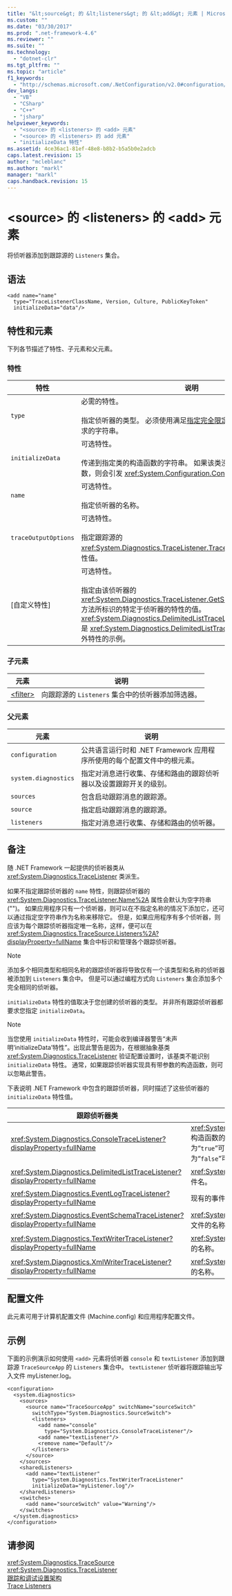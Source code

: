 ```yaml
---
title: "&lt;source&gt; 的 &lt;listeners&gt; 的 &lt;add&gt; 元素 | Microsoft Docs"
ms.custom: ""
ms.date: "03/30/2017"
ms.prod: ".net-framework-4.6"
ms.reviewer: ""
ms.suite: ""
ms.technology: 
  - "dotnet-clr"
ms.tgt_pltfrm: ""
ms.topic: "article"
f1_keywords: 
  - "http://schemas.microsoft.com/.NetConfiguration/v2.0#configuration/system.diagnostics/sources/source/listeners/add"
dev_langs: 
  - "VB"
  - "CSharp"
  - "C++"
  - "jsharp"
helpviewer_keywords: 
  - "<source> 的 <listeners> 的 <add> 元素"
  - "<source> 的 <listeners> 的 add 元素"
  - "initializeData 特性"
ms.assetid: 4ce36ac1-81ef-48e8-b8b2-b5a5b0e2adcb
caps.latest.revision: 15
author: "mcleblanc"
ms.author: "markl"
manager: "markl"
caps.handback.revision: 15
---
```

# &lt;source&gt; 的 &lt;listeners&gt; 的 &lt;add&gt; 元素
将侦听器添加到跟踪源的 `Listeners` 集合。  
  
## 语法  
  
```  
<add name="name"   
  type="TraceListenerClassName, Version, Culture, PublicKeyToken"  
  initializeData="data"/>  
```  
  
## 特性和元素  
 下列各节描述了特性、子元素和父元素。  
  
### 特性  
  
|特性|说明|  
|--------|--------|  
|`type`|必需的特性。<br /><br /> 指定侦听器的类型。  必须使用满足[指定完全限定的类型名称](../../../../../docs/framework/reflection-and-codedom/specifying-fully-qualified-type-names.md)中指定的要求的字符串。|  
|`initializeData`|可选特性。<br /><br /> 传递到指定类的构造函数的字符串。  如果该类没有接受字符串的构造函数，则会引发 <xref:System.Configuration.ConfigurationException>。|  
|`name`|可选特性。<br /><br /> 指定侦听器的名称。|  
|`traceOutputOptions`|可选特性。<br /><br /> 指定跟踪源的 <xref:System.Diagnostics.TraceListener.TraceOutputOptions%2A> 属性值。|  
|\[自定义特性\]|可选特性。<br /><br /> 指定由该侦听器的 <xref:System.Diagnostics.TraceListener.GetSupportedAttributes%2A> 方法所标识的特定于侦听器的特性的值。  <xref:System.Diagnostics.DelimitedListTraceListener.Delimiter%2A> 是 <xref:System.Diagnostics.DelimitedListTraceListener> 类所特有的额外特性的示例。|  
  
### 子元素  
  
|元素|说明|  
|--------|--------|  
|[\<filter\>](../../../../../docs/framework/configure-apps/file-schema/trace-debug/filter-element-for-add-for-listeners-for-source.md)|向跟踪源的 `Listeners` 集合中的侦听器添加筛选器。|  
  
### 父元素  
  
|元素|说明|  
|--------|--------|  
|`configuration`|公共语言运行时和 .NET Framework 应用程序所使用的每个配置文件中的根元素。|  
|`system.diagnostics`|指定对消息进行收集、存储和路由的跟踪侦听器以及设置跟踪开关的级别。|  
|`sources`|包含启动跟踪消息的跟踪源。|  
|`source`|指定启动跟踪消息的跟踪源。|  
|`listeners`|指定对消息进行收集、存储和路由的侦听器。|  
  
## 备注  
 随 .NET Framework 一起提供的侦听器类从 <xref:System.Diagnostics.TraceListener> 类派生。  
  
 如果不指定跟踪侦听器的 `name` 特性，则跟踪侦听器的 <xref:System.Diagnostics.TraceListener.Name%2A> 属性会默认为空字符串 \(""\)。  如果应用程序只有一个侦听器，则可以在不指定名称的情况下添加它，还可以通过指定空字符串作为名称来移除它。  但是，如果应用程序有多个侦听器，则应该为每个跟踪侦听器指定唯一名称，这样，便可以在 <xref:System.Diagnostics.TraceSource.Listeners%2A?displayProperty=fullName> 集合中标识和管理各个跟踪侦听器。  
  
> [!NOTE]
>  添加多个相同类型和相同名称的跟踪侦听器将导致仅有一个该类型和名称的侦听器被添加到 `Listeners` 集合中。  但是可以通过编程方式向 `Listeners` 集合添加多个完全相同的侦听器。  
  
 `initializeData` 特性的值取决于您创建的侦听器的类型。  并非所有跟踪侦听器都要求您指定 `initializeData`。  
  
> [!NOTE]
>  当您使用 `initializeData` 特性时，可能会收到编译器警告“未声明‘initializeData’特性”。出现此警告是因为，在根据抽象基类 <xref:System.Diagnostics.TraceListener> 验证配置设置时，该基类不能识别 `initializeData` 特性。  通常，如果跟踪侦听器实现具有带参数的构造函数，则可以忽略此警告。  
  
 下表说明 .NET Framework 中包含的跟踪侦听器，同时描述了这些侦听器的 `initializeData` 特性值。  
  
|跟踪侦听器类|initializeData 特性值|  
|------------|------------------------|  
|<xref:System.Diagnostics.ConsoleTraceListener?displayProperty=fullName>|<xref:System.Diagnostics.ConsoleTraceListener.%23ctor%2A> 构造函数的 `useErrorStream` 值。将 `initializeData` 特性设置为“`true`”可将跟踪和调试输出写入标准错误流；将它设置为“`false`”可写入标准输出流。|  
|<xref:System.Diagnostics.DelimitedListTraceListener?displayProperty=fullName>|<xref:System.Diagnostics.DelimitedListTraceListener> 写入的文件名。|  
|<xref:System.Diagnostics.EventLogTraceListener?displayProperty=fullName>|现有的事件日志源的名称。|  
|<xref:System.Diagnostics.EventSchemaTraceListener?displayProperty=fullName>|<xref:System.Diagnostics.EventSchemaTraceListener> 写入的文件的名称。|  
|<xref:System.Diagnostics.TextWriterTraceListener?displayProperty=fullName>|<xref:System.Diagnostics.TextWriterTraceListener> 写入的文件的名称。|  
|<xref:System.Diagnostics.XmlWriterTraceListener?displayProperty=fullName>|<xref:System.Diagnostics.XmlWriterTraceListener> 写入的文件的名称。|  
  
## 配置文件  
 此元素可用于计算机配置文件 \(Machine.config\) 和应用程序配置文件。  
  
## 示例  
 下面的示例演示如何使用 `<add>` 元素将侦听器 `console` 和 `textListener` 添加到跟踪源 `TraceSourceApp` 的 `Listeners` 集合中。  `textListener` 侦听器将跟踪输出写入文件 myListener.log。  
  
```  
<configuration>  
  <system.diagnostics>  
    <sources>  
      <source name="TraceSourceApp" switchName="sourceSwitch"   
        switchType="System.Diagnostics.SourceSwitch">  
        <listeners>  
          <add name="console"   
            type="System.Diagnostics.ConsoleTraceListener"/>  
          <add name="textListener"/>  
          <remove name="Default"/>  
        </listeners>  
      </source>  
    </sources>  
    <sharedListeners>  
      <add name="textListener"   
        type="System.Diagnostics.TextWriterTraceListener"   
        initializeData="myListener.log"/>  
    </sharedListeners>  
    <switches>  
      <add name="sourceSwitch" value="Warning"/>  
    </switches>  
  </system.diagnostics>  
</configuration>   
```  
  
## 请参阅  
 <xref:System.Diagnostics.TraceSource>   
 <xref:System.Diagnostics.TraceListener>   
 [跟踪和调试设置架构](../../../../../docs/framework/configure-apps/file-schema/trace-debug/index.md)   
 [Trace Listeners](../../../../../docs/framework/debug-trace-profile/trace-listeners.md)